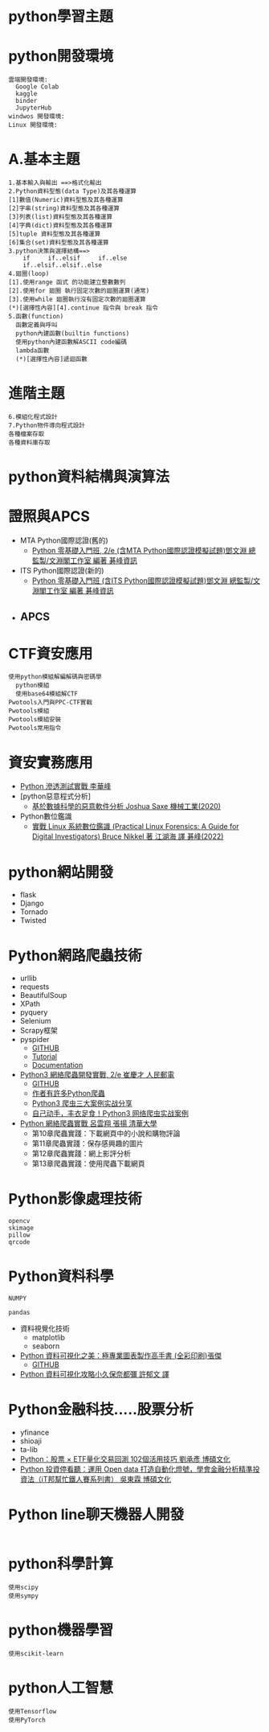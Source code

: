 # python學習主題
# python開發環境
```
雲端開發環境: 
  Google Colab   
  kaggle
  binder
  JupyterHub
windwos 開發環境:
Linux 開發環境:
```
# A.基本主題
```
1.基本輸入與輸出 ==>格式化輸出
2.Python資料型態(data Type)及其各種運算
[1]數值(Numeric)資料型態及其各種運算
[2]字串(string)資料型態及其各種運算
[3]列表(list)資料型態及其各種運算
[4]字典(dict)資料型態及其各種運算 
[5]tuple 資料型態及其各種運算 
[6]集合(set)資料型態及其各種運算
3.python決策與選擇結構==>
    if     if..elsif     if..else
    if..elsif..elsif..else
4.廻圈(loop)
[1].使用range 函式 的功能建立整數數列
[2].使用for 廻圈 執行固定次數的廻圈運算(通常)
[3].使用while 廻圈執行沒有固定次數的廻圈運算
(*)[選擇性內容][4].continue 指令與 break 指令
5.函數(function)
  函數定義與呼叫
  python內建函數(builtin functions)
  使用python內建函數解ASCII code編碼
  lambda函數
  (*)[選擇性內容]遞迴函數
```
# 進階主題
```
6.模組化程式設計
7.Python物件導向程式設計
各種檔案存取
各種資料庫存取
```
# python資料結構與演算法

# 證照與APCS
- MTA Python國際認證(舊的) 
  - [Python 零基礎入門班, 2/e (含MTA Python國際認證模擬試題)鄧文淵 總監製/文淵閣工作室 編著 碁峰資訊](https://www.tenlong.com.tw/products/9789865026844?list_name=srh)
- ITS Python國際認證(新的) 
  - [Python 零基礎入門班 (含ITS Python國際認證模擬試題)鄧文淵 總監製/文淵閣工作室 編著 碁峰資訊](https://www.tenlong.com.tw/products/9786263240155?list_name=srh)
- APCS
  - 

# CTF資安應用
```
使用python模組解編解碼與密碼學
  python模組
  使用base64模組解CTF
Pwotools入門與PPC-CTF實戰
Pwotools模組
Pwotools模組安裝
Pwotools常用指令
```
# 資安實務應用
- [Python 滲透測試實戰 李華峰](https://www.tenlong.com.tw/products/9787115547132?list_name=srh)
- [python惡意程式分析]
  - [基於數據科學的惡意軟件分析  Joshua Saxe 機械工業(2020)](https://www.tenlong.com.tw/products/9787111646525?list_name=srh)
- Python數位鑑識
  - [實戰 Linux 系統數位鑑識 (Practical Linux Forensics: A Guide for Digital Investigators) Bruce Nikkel 著 江湖海 譯 碁峰(2022)](https://www.tenlong.com.tw/products/9786263242876?list_name=srh)

# python網站開發
- flask
- Django
- Tornado
- Twisted 

# Python網路爬蟲技術
- urllib
- requests
- BeautifulSoup
- XPath
- pyquery
- Selenium
- Scrapy框架
- pyspider
  - [GITHUB](https://github.com/binux/pyspider)
  - [Tutorial](http://docs.pyspider.org/en/latest/tutorial/)
  - [Documentation](http://docs.pyspider.org/) 
- [Python3 網絡爬蟲開發實戰, 2/e 崔慶才 人民郵電](https://www.tenlong.com.tw/products/9787115577092?list_name=srh)
  - [GITHUB](https://github.com/Python3WebSpider/Python3WebSpider)
  - [作者有許多Python爬蟲](https://github.com/orgs/Python3WebSpider/repositories) 
  - [Python3 爬虫三大案例实战分享](https://edu.hellobi.com/course/156)
  - [自己动手，丰衣足食！Python3 网络爬虫实战案例](https://edu.hellobi.com/course/157)
- [Python 網絡爬蟲實戰  呂雲翔 張揚 清華大學]()
  - 第10章爬蟲實踐：下載網頁中的小說和購物評論 
  - 第11章爬蟲實踐：保存感興趣的圖片 
  - 第12章爬蟲實踐：網上影評分析 
  - 第13章爬蟲實踐：使用爬蟲下載網頁 
# Python影像處理技術
```
opencv
skimage
pillow
qrcode
```

# Python資料科學
```
NUMPY

pandas
```
- 資料視覺化技術
  - matplotlib
  - seaborn
- [Python 資料可視化之美：極專業圖表製作高手書 (全彩印刷)張傑](https://www.tenlong.com.tw/products/9789865501457?list_name=srh)
  - [GITHUB](https://github.com/Easy-Shu/Beautiful-Visualization-with-python) 
- [Python 資料可視化攻略小久保奈都彌 許郁文 譯](https://www.tenlong.com.tw/products/9789865028039?list_name=srh)

# Python金融科技.....股票分析
- yfinance
- shioaji 
- ta-lib
- [Python：股票 × ETF量化交易回測 102個活用技巧 劉承彥  博碩文化](https://www.tenlong.com.tw/products/9786263331785?list_name=srh)
- [Python 投資停看聽：運用 Open data 打造自動化燈號，學會金融分析精準投資法（iT邦幫忙鐵人賽系列書） 吳東霖 博碩文化](https://www.tenlong.com.tw/products/9786263330863?list_name=srh)

# Python line聊天機器人開發
```

```
# python科學計算
```
使用scipy
使用sympy
```
# python機器學習
```
使用scikit-learn
```
# python人工智慧
```
使用Tensorflow
使用PyTorch
```
